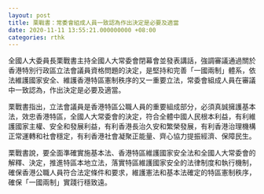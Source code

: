 ```yaml
---
layout: post
title: 栗戰書：常委會組成人員一致認為作出決定是必要及適當
date: 2020-11-11 13:55:21.000000000 +08:00
categories: rthk
---
```


全國人大委員長栗戰書主持全國人大常委會閉幕會並發表講話，強調審議通過關於香港特別行政區立法會議員資格問題的決定，是堅持和完善「一國兩制」體系，依法維護國家安全、維護香港特區憲制秩序的又一重要立法，常委會組成人員在審議中一致認為，作出決定是必要及適當。

栗戰書指出，立法會議員是香港特區公職人員的重要組成部分，必須真誠擁護基本法，效忠香港特區，全國人大常委會的決定，符合全體中國人民根本利益，有利維護國家主權、安全和發展利益，有利香港長治久安和繁榮發展，有利香港治理機構正常運轉和社會穩定，有利香港社會凝聚正能量、齊心協力提振經濟、保障民生。

栗戰書說，要全面準確實施基本法、香港特區維護國家安全法和全國人大常委會的解釋、決定，推進特區本地立法，落實特區維護國家安全的法律制度和執行機制，確保香港公職人員符合法定條件和要求，維護憲法和基本法確定的特區憲制秩序，確保「一國兩制」實踐行穩致遠。
